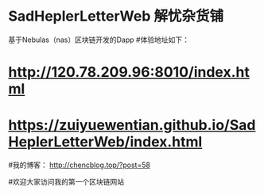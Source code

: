 # SadHeplerLetterWeb 解忧杂货铺
基于Nebulas（nas）区块链开发的Dapp
#体验地址如下：
# http://120.78.209.96:8010/index.html
# https://zuiyuewentian.github.io/SadHeplerLetterWeb/index.html

#我的博客：
http://chencblog.top/?post=58

#欢迎大家访问我的第一个区块链网站
